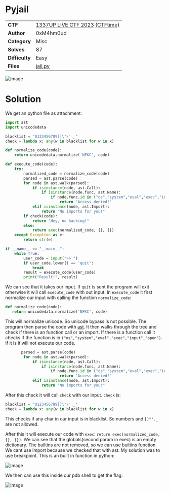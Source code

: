 # Pyjail

|||
|-|-|
|  **CTF**  |  [1337UP LIVE CTF 2023](https://ctf.intigriti.io/) [(CTFtime)](https://ctftime.org/event/2134)  |
|  **Author** |  0xM4hm0ud |
|  **Category** |  Misc |
|  **Solves** |  87  |
|  **Difficulty** |  Easy |
| **Files** |  [jail.py](<jail.py>)  |

![image](https://github.com/0xM4hm0ud/MyCTFChallenges/assets/80924519/df7d3593-fa2a-469b-a818-84b7ef9a5ed9)

# Solution

We get an python file as attachment: 

```py
import ast
import unicodedata

blacklist = "0123456789[]\"\'._"
check = lambda x: any(w in blacklist for w in x)

def normalize_code(code):
    return unicodedata.normalize('NFKC', code)

def execute_code(code):
    try:
        normalized_code = normalize_code(code)
        parsed = ast.parse(code)
        for node in ast.walk(parsed):
            if isinstance(node, ast.Call):
                if isinstance(node.func, ast.Name):
                    if node.func.id in ("os","system","eval","exec","input","open"):
                        return "Access denied!"
            elif isinstance(node, ast.Import):
                return "No imports for you!"
        if check(code):
            return "Hey, no hacking!"
        else:
            return exec(normalized_code, {}, {})
    except Exception as e:
        return str(e)

if __name__ == "__main__":
    while True:
        user_code = input(">> ")
        if user_code.lower() == 'quit':
            break
        result = execute_code(user_code)
        print("Result:", result)
```

We can see that it takes our input. If `quit` is sent the program will exit otherwise it will call `execute_code` with out input.
In `execute_code` it first normalize our input with calling the function `normalize_code`:

 ```py
def normalize_code(code):
    return unicodedata.normalize('NFKC', code)
```

This will normalize unicode. So unicode bypass is not possible. The program then parse the code with [ast](https://docs.python.org/3/library/ast.html). It then walks through the tree and check if there is an function call or an import.
If there is a function call it checks if the function is in `("os","system","eval","exec","input","open")`. If it is it will not execute our code.

```py
       parsed = ast.parse(code)
        for node in ast.walk(parsed):
            if isinstance(node, ast.Call):
                if isinstance(node.func, ast.Name):
                    if node.func.id in ("os","system","eval","exec","input","open"):
                        return "Access denied!"
            elif isinstance(node, ast.Import):
                return "No imports for you!"
```  

After this check it will call `check` with our input. `check` is:

```py
blacklist = "0123456789[]\"\'._"
check = lambda x: any(w in blacklist for w in x)
```

This checks if any char in our input is in blacklist. So numbers and `[]"'._` are not allowed.

After this it will execute our code with `exec`: `return exec(normalized_code, {}, {})`.
We can see that the globals(second param in exec) is an empty dictionary. The builtins are not removed, so we can use builtins function. We cant use import because we checked that with ast. 
My solution was to use breakpoint. This is an built in function in python:

![image](https://github.com/0xM4hm0ud/MyCTFChallenges/assets/80924519/6fced036-35b8-4f7d-9ba5-d95a4a67b872)

We then can use this inside our pdb shell to get the flag:

![image](https://github.com/0xM4hm0ud/MyCTFChallenges/assets/80924519/59803fda-021b-4566-bdae-2baecee114c6)

